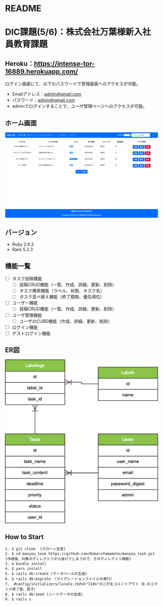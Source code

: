 # README
# DIC課題(5/6)：株式会社万葉様新入社員教育課題

## Heroku：https://intense-tor-16889.herokuapp.com/

ログイン画面にて、以下のパスワードで管理画面へのアクセスが可能。
- Emailアドレス：admin@gmail.com
- パスワード：admin@gmail.com
- adminでログインすることで、ユーザ管理ページへのアクセスが可能。
## ホーム画面
<img src="db/fixtures/ホーム画面.png" width="650px">

## バージョン
- Ruby 2.6.3
- Rails 5.2.3

## 機能一覧

- [ ] タスク投稿機能
  - [ ] 投稿CRUD機能（一覧、作成、詳細、更新、削除）
  - [ ] タスク検索機能（ラベル、状態、タスク名）
  - [ ] タスク並べ替え機能（終了期限、優先順位）
- [ ] ユーザー機能
  - [ ] 投稿CRUD機能（一覧、作成、詳細、更新、削除）
- [ ] ユーザ管理機能
    - [ ] ユーザのCURD機能（作成、詳細、更新、削除）
- [ ] ログイン機能
- [ ] ゲストログイン機能

## ER図
<img src="db/fixtures/ER1 (1).png" width="650px">

## How to Start

```
1. $ git clone  (クローン生成)
2. $ cd manyou_task https://github.com/KakeruYamamoto/manyou_task.git (作成後、対象のディレクトリから抜けてしまうので、そのディレクトリ移動)
3. $ bundle install
4. $ yarn install
5. $ rails db:create (データベースの生成)
6. $ rails db:migrate （マイグレーションファイルの実行）
7.  #config/initializers/locale.rb内の"I18n"の二行をコメントアウト（8.のコマンド終了後、戻す）
8. $ rails db:seed (シードデータの生成)
9. $ rails s  
```
